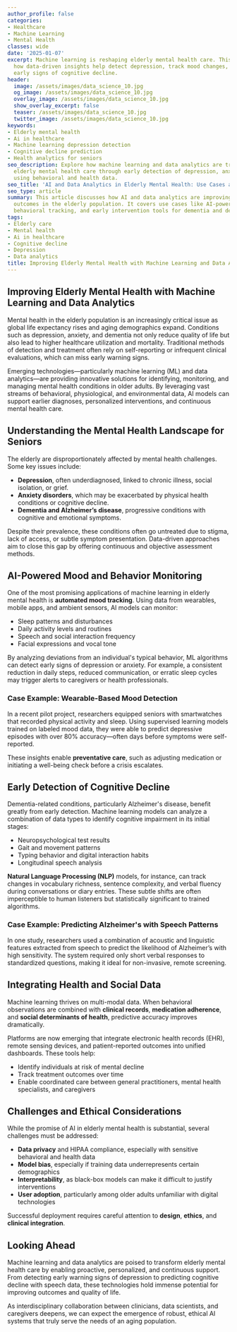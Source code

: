 ```yaml
---
author_profile: false
categories:
- Healthcare
- Machine Learning
- Mental Health
classes: wide
date: '2025-01-07'
excerpt: Machine learning is reshaping elderly mental health care. This article explores
  how data-driven insights help detect depression, track mood changes, and identify
  early signs of cognitive decline.
header:
  image: /assets/images/data_science_10.jpg
  og_image: /assets/images/data_science_10.jpg
  overlay_image: /assets/images/data_science_10.jpg
  show_overlay_excerpt: false
  teaser: /assets/images/data_science_10.jpg
  twitter_image: /assets/images/data_science_10.jpg
keywords:
- Elderly mental health
- Ai in healthcare
- Machine learning depression detection
- Cognitive decline prediction
- Health analytics for seniors
seo_description: Explore how machine learning and data analytics are transforming
  elderly mental health care through early detection of depression, anxiety, and dementia
  using behavioral and health data.
seo_title: 'AI and Data Analytics in Elderly Mental Health: Use Cases and Innovations'
seo_type: article
summary: This article discusses how AI and data analytics are improving mental health
  outcomes in the elderly population. It covers use cases like AI-powered mood monitoring,
  behavioral tracking, and early intervention tools for dementia and depression.
tags:
- Elderly care
- Mental health
- Ai in healthcare
- Cognitive decline
- Depression
- Data analytics
title: Improving Elderly Mental Health with Machine Learning and Data Analytics
---
```


## Improving Elderly Mental Health with Machine Learning and Data Analytics

Mental health in the elderly population is an increasingly critical issue as global life expectancy rises and aging demographics expand. Conditions such as depression, anxiety, and dementia not only reduce quality of life but also lead to higher healthcare utilization and mortality. Traditional methods of detection and treatment often rely on self-reporting or infrequent clinical evaluations, which can miss early warning signs.

Emerging technologies—particularly machine learning (ML) and data analytics—are providing innovative solutions for identifying, monitoring, and managing mental health conditions in older adults. By leveraging vast streams of behavioral, physiological, and environmental data, AI models can support earlier diagnoses, personalized interventions, and continuous mental health care.

## Understanding the Mental Health Landscape for Seniors

The elderly are disproportionately affected by mental health challenges. Some key issues include:

- **Depression**, often underdiagnosed, linked to chronic illness, social isolation, or grief.
- **Anxiety disorders**, which may be exacerbated by physical health conditions or cognitive decline.
- **Dementia and Alzheimer’s disease**, progressive conditions with cognitive and emotional symptoms.

Despite their prevalence, these conditions often go untreated due to stigma, lack of access, or subtle symptom presentation. Data-driven approaches aim to close this gap by offering continuous and objective assessment methods.

## AI-Powered Mood and Behavior Monitoring

One of the most promising applications of machine learning in elderly mental health is **automated mood tracking**. Using data from wearables, mobile apps, and ambient sensors, AI models can monitor:

- Sleep patterns and disturbances  
- Daily activity levels and routines  
- Speech and social interaction frequency  
- Facial expressions and vocal tone  

By analyzing deviations from an individual's typical behavior, ML algorithms can detect early signs of depression or anxiety. For example, a consistent reduction in daily steps, reduced communication, or erratic sleep cycles may trigger alerts to caregivers or health professionals.

### Case Example: Wearable-Based Mood Detection

In a recent pilot project, researchers equipped seniors with smartwatches that recorded physical activity and sleep. Using supervised learning models trained on labeled mood data, they were able to predict depressive episodes with over 80% accuracy—often days before symptoms were self-reported.

These insights enable **preventative care**, such as adjusting medication or initiating a well-being check before a crisis escalates.

## Early Detection of Cognitive Decline

Dementia-related conditions, particularly Alzheimer's disease, benefit greatly from early detection. Machine learning models can analyze a combination of data types to identify cognitive impairment in its initial stages:

- Neuropsychological test results  
- Gait and movement patterns  
- Typing behavior and digital interaction habits  
- Longitudinal speech analysis  

**Natural Language Processing (NLP)** models, for instance, can track changes in vocabulary richness, sentence complexity, and verbal fluency during conversations or diary entries. These subtle shifts are often imperceptible to human listeners but statistically significant to trained algorithms.

### Case Example: Predicting Alzheimer's with Speech Patterns

In one study, researchers used a combination of acoustic and linguistic features extracted from speech to predict the likelihood of Alzheimer’s with high sensitivity. The system required only short verbal responses to standardized questions, making it ideal for non-invasive, remote screening.

## Integrating Health and Social Data

Machine learning thrives on multi-modal data. When behavioral observations are combined with **clinical records**, **medication adherence**, and **social determinants of health**, predictive accuracy improves dramatically.

Platforms are now emerging that integrate electronic health records (EHR), remote sensing devices, and patient-reported outcomes into unified dashboards. These tools help:

- Identify individuals at risk of mental decline  
- Track treatment outcomes over time  
- Enable coordinated care between general practitioners, mental health specialists, and caregivers  

## Challenges and Ethical Considerations

While the promise of AI in elderly mental health is substantial, several challenges must be addressed:

- **Data privacy** and HIPAA compliance, especially with sensitive behavioral and health data  
- **Model bias**, especially if training data underrepresents certain demographics  
- **Interpretability**, as black-box models can make it difficult to justify interventions  
- **User adoption**, particularly among older adults unfamiliar with digital technologies  

Successful deployment requires careful attention to **design**, **ethics**, and **clinical integration**.

## Looking Ahead

Machine learning and data analytics are poised to transform elderly mental health care by enabling proactive, personalized, and continuous support. From detecting early warning signs of depression to predicting cognitive decline with speech data, these technologies hold immense potential for improving outcomes and quality of life.

As interdisciplinary collaboration between clinicians, data scientists, and caregivers deepens, we can expect the emergence of robust, ethical AI systems that truly serve the needs of an aging population.
